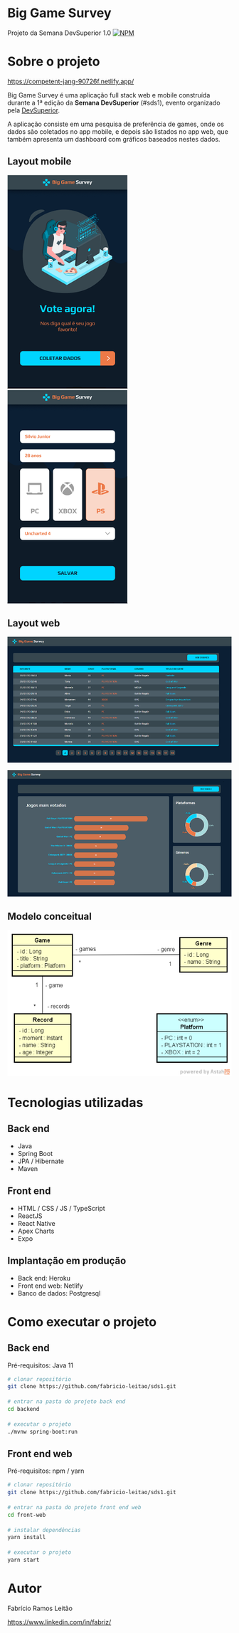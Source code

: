 # Big Game Survey
Projeto da Semana DevSuperior 1.0
[![NPM](https://img.shields.io/npm/l/react)](https://github.com/fabricio-leitao/sds1/blob/master/LICENSE) 

# Sobre o projeto

https://competent-jang-90726f.netlify.app/

Big Game Survey é uma aplicação full stack web e mobile construída durante a 1ª edição da **Semana DevSuperior** (#sds1), evento organizado pela [DevSuperior](https://devsuperior.com "Site da DevSuperior").

A aplicação consiste em uma pesquisa de preferência de games, onde os dados são coletados no app mobile, e depois são listados no app web, que também apresenta um dashboard com gráficos baseados nestes dados.

## Layout mobile
![Mobile 1](https://github.com/fabricio-leitao/assets/blob/main/mobile1.png) ![Mobile 2](https://github.com/fabricio-leitao/assets/blob/main/mobile2.png)

## Layout web
![Web 1](https://github.com/fabricio-leitao/assets/blob/main/web1.png)

![Web 2](https://github.com/fabricio-leitao/assets/blob/main/web2.png)

## Modelo conceitual
![Modelo Conceitual](https://github.com/fabricio-leitao/assets/blob/main/modelo-conceitual.png)

# Tecnologias utilizadas
## Back end
- Java
- Spring Boot
- JPA / Hibernate
- Maven
## Front end
- HTML / CSS / JS / TypeScript
- ReactJS
- React Native
- Apex Charts
- Expo
## Implantação em produção
- Back end: Heroku
- Front end web: Netlify
- Banco de dados: Postgresql

# Como executar o projeto

## Back end
Pré-requisitos: Java 11

```bash
# clonar repositório
git clone https://github.com/fabricio-leitao/sds1.git

# entrar na pasta do projeto back end
cd backend

# executar o projeto
./mvnw spring-boot:run
```

## Front end web
Pré-requisitos: npm / yarn

```bash
# clonar repositório
git clone https://github.com/fabricio-leitao/sds1.git

# entrar na pasta do projeto front end web
cd front-web

# instalar dependências
yarn install

# executar o projeto
yarn start
```

# Autor

Fabrício Ramos Leitão

https://www.linkedin.com/in/fabriz/
